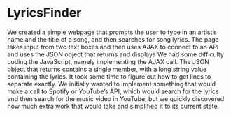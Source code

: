 # LyricsFinder

We created a simple webpage that prompts the user to type in an artist’s name and the title of a song, and then searches for song lyrics. The page takes input from two text boxes and then uses AJAX to connect to an API and uses the JSON object that returns and displays 
We had some difficulty coding the JavaScript, namely implementing the AJAX call. The JSON object that returns contains a single member, with a long string value containing the lyrics. It took some time to figure out how to get lines to separate exactly.
We initially wanted to implement something that would make a call to Spotify or YouTube’s API, which would search for the lyrics and then search for the music video in YouTube, but we quickly discovered how much extra work that would take and simplified it to its current state.
